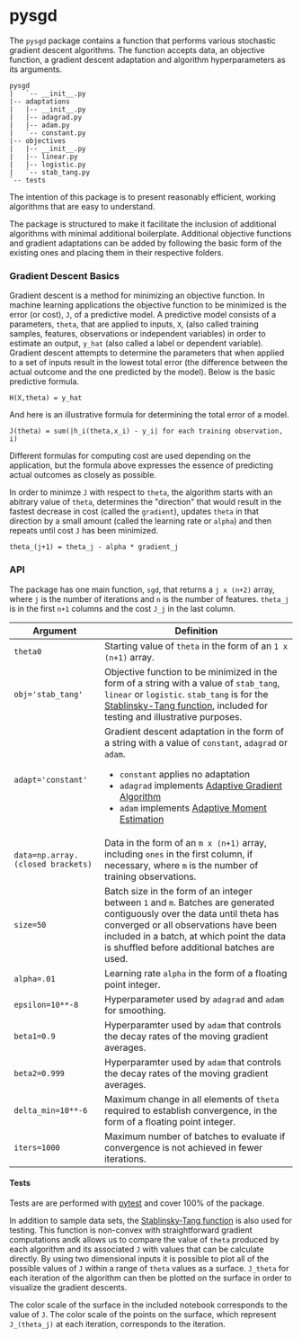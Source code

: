 # pysgd

The `pysgd` package contains a function that performs various stochastic gradient descent algorithms. The function accepts data, an objective function, a gradient descent adaptation and algorithm hyperparameters as its arguments.

```
pysgd
|   `-- __init__.py
|-- adaptations
|   |-- __init__.py
|   |-- adagrad.py
|   |-- adam.py
|   `-- constant.py
|-- objectives
|   |-- __init__.py
|   |-- linear.py
|   |-- logistic.py
|   `-- stab_tang.py
`-- tests
```

The intention of this package is to present reasonably efficient, working algorithms that are easy to understand.

The package is structured to make it facilitate the inclusion of additional algorithms with minimal additional boilerplate. Additional objective functions and gradient adaptations can be added by following the basic form of the existing ones and placing them in their respective folders.

### Gradient Descent Basics

Gradient descent is a method for minimizing an objective function. In machine learning applications the objective function to be minimized is the error (or cost), `J`, of a predictive model. A predictive model consists of a parameters, `theta`, that are applied to inputs, `X`, (also called training samples, features, observations or independent variables) in order to estimate an output, `y_hat` (also called a label or dependent variable). Gradient descent attempts to determine the parameters that when applied to a set of inputs result in the lowest total error (the difference between the actual outcome and the one predicted by the model). Below is the basic predictive formula.

`H(X,theta) = y_hat`

And here is an illustrative formula for determining the total error of a model.

`J(theta) = sum(|h_i(theta,x_i) - y_i| for each training observation, i)`

Different formulas for computing cost are used depending on the application, but the formula above expresses the essence of predicting actual outcomes as closely as possible.

In order to minimze `J` with respect to `theta`, the algorithm starts with an abitrary value of `theta`, determines the "direction" that would result in the fastest decrease in cost (called the `gradient`), updates `theta` in that direction by a small amount (called the learning rate or `alpha`) and then repeats until cost `J` has been minimized.


`theta_(j+1) = theta_j - alpha * gradient_j`

### API

The package has one main function, `sgd`, that returns a `j x (n+2)` array, where `j` is the number of iterations and `n` is the number of features. `theta_j` is in the first `n+1` columns and the cost `J_j` in the last column.

|Argument           |Definition                                                                                    |
|-------------------|----------------------------------------------------------------------------------------------|
|`theta0`           |Starting value of `theta` in the form of an `1 x (n+1)` array.                                |
|`obj='stab_tang'`  |Objective function to be minimized in the form of a string with a value of `stab_tang`, `linear` or `logistic`. `stab_tang` is for the [Stablinsky-Tang function](https://en.wikipedia.org/wiki/Test_functions_for_optimization), included for testing and illustrative purposes.  |
|`adapt='constant'` |Gradient descent adaptation in the form of a string with a value of `constant`, `adagrad` or `adam`.<ul><li> `constant` applies no adaptation</li><li>`adagrad` implements [Adaptive Gradient Algorithm](http://stanford.edu/~jduchi/projects/DuchiHaSi10_colt.pdf)</li><li>`adam` implements [Adaptive Moment Estimation](https://arxiv.org/pdf/1412.6980v8.pdf)</li></ul>                                                                 |
|`data=np.array.(closed brackets)`|Data in the form of an `m x (n+1)` array, including `ones` in the first column, if necessary, where `m` is the number of training observations.                                                      |
|`size=50`          |Batch size in the form of an integer between `1` and `m`. Batches are generated contiguously over the data until theta has converged or all observations have been included in a batch, at which point the data is shuffled before additional batches are used.|
|`alpha=.01`        |Learning rate `alpha` in the form of a floating point integer.                                |
|`epsilon=10**-8`   |Hyperparameter used by `adagrad` and `adam` for smoothing.                                    |
|`beta1=0.9`        |Hyperparamter used by `adam` that controls the decay rates of the moving gradient averages.   |
|`beta2=0.999`      |Hyperparamter used by `adam` that controls the decay rates of the moving gradient averages.   |
|`delta_min=10**-6` |Maximum change in all elements of `theta` required to establish convergence, in the form of a floating point integer.|
|`iters=1000`       |Maximum number of batches to evaluate if convergence is not achieved in fewer iterations.     |

#### Tests

Tests are are performed with [pytest](http://doc.pytest.org/en/latest/index.html) and cover 100% of the package.

In addition to sample data sets, the [Stablinsky-Tang function](https://en.wikipedia.org/wiki/Test_functions_for_optimization) is also used for testing. This function is non-convex with straightforward gradient computations andk allows us to compare the value of `theta` produced by each algorithm and its associated `J` with values that can be calculate directly. By using two dimensional inputs it is possible to plot all of the possible values of `J` within a range of `theta` values as a surface.  `J_theta` for each iteration of the algorithm can then be plotted on the surface in order to visualize the gradient descents.

The color scale of the surface in the included notebook corresponds to the value of `J`. The color scale of the points on the surface, which represent `J_(theta_j)` at each iteration, corresponds to the iteration.

